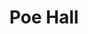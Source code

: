 ---
events:
- building: Poe Hall
  categories: poe-hall
  description: Hazel Virginia Clark received a master's degree in Occupational Information
    and Guidance, becoming the first African American woman to receive a master's
    degree from NC State.
  event_decade: '1960'
  event_id: '1'
  excerpt: Hazel Virginia Clark received a master's degree in Occupational Information
    and Guidance, becoming the first African American woman to receive a master's
    degree from NC State.
  image id (orig): 0004957
  image_caption: Poe Hall, view
  image_id: 0004957
  image_link: https://d.lib.ncsu.edu/collections/catalog/0004957
  start_date: 01/01/1960
  title: First African American Woman Masters' Degree Recipient
  year: '1960'
- building: Poe Hall
  categories: poe-hall
  description: William Maxwell became an assistant dean in the School of Education,
    making him NC State's first African American academic administrator.
  event_decade: '1970'
  event_id: '11'
  excerpt: William Maxwell became an assistant dean in the School of Education, making
    him NC State's first African American academic administrator.
  image id (orig): 0004953
  image_caption: Poe Hall, new School of Education building, North Carolina State
    University, Raleigh.
  image_id: 0004953
  image_link: https://d.lib.ncsu.edu/collections/catalog/0004953
  start_date: 01/01/1972
  title: First African American academic administrator
  year: '1972'
lat: '35.785599'
layout: post
lng: '-78.666397'
order: 26
permalink: places/poe-hall/
place: poe-hall
title: Poe Hall

---